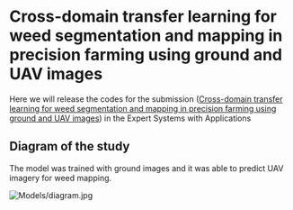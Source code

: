 # Cross-domain transfer learning for weed segmentation and mapping in precision farming using ground and UAV images

Here we will release the codes for the submission ([Cross-domain transfer learning for weed segmentation and mapping in precision farming using ground and UAV images](https://arxiv.org/abs/2210.11545)) in the Expert Systems with Applications

## Diagram of the study
The model was trained with ground images and it was able to predict UAV imagery for weed mapping.

![Models/diagram.jpg](Models/diagram.jpg)
